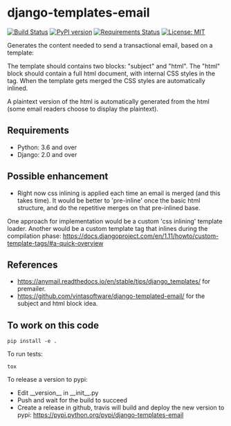 django-templates-email
======================

[![Build Status](https://travis-ci.org/skioo/django-templates-email.svg?branch=master)](https://travis-ci.org/skioo/django-templates-email)
[![PyPI version](https://badge.fury.io/py/django-templates-email.svg)](https://badge.fury.io/py/django-templates-email)
[![Requirements Status](https://requires.io/github/skioo/django-templates-email/requirements.svg?branch=master)](https://requires.io/github/skioo/django-templates-email/requirements/?branch=master)
[![License: MIT](https://img.shields.io/badge/License-MIT-blue.svg)](https://opensource.org/licenses/MIT)

Generates the content needed to send a transactional email, based on a template:

The template should contains two blocks: "subject" and "html". The "html" block should contain a full html document,
with internal CSS styles in the <head> tag. When the template gets merged the CSS styles are automatically inlined.

A plaintext version of the html is automatically generated from the html (some email readers choose to display the plaintext).


Requirements
------------

* Python: 3.6 and over
* Django: 2.0 and over


Possible enhancement
--------------------
- Right now css inlining is applied each time an email is merged (and this takes time).
It would be better to 'pre-inline' once the basic html structure, and do the repetitive merges on that pre-inlined base.

One approach for implementation would be a custom 'css inlining' template loader.
Another would be a custom template tag that inlines during the compilation phase: https://docs.djangoproject.com/en/1.11/howto/custom-template-tags/#a-quick-overview


References
----------
- https://anymail.readthedocs.io/en/stable/tips/django_templates/ for premailer.
- https://github.com/vintasoftware/django-templated-email/ for the subject and html block idea.


To work on this code
--------------------

    pip install -e .

To run tests:

    tox

To release a version to pypi:
- Edit \_\_version\_\_ in \_\_init\_\_.py
- Push and wait for the build to succeed
- Create a release in github, travis will build and deploy the new version to pypi: https://pypi.python.org/pypi/django-templates-email

